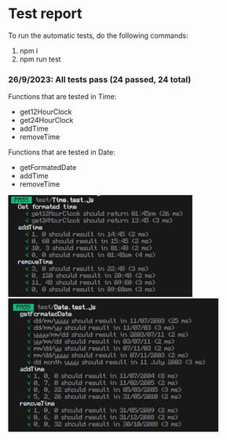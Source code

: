 # Test report

To run the automatic tests, do the following commands:
1. npm i
2. npm run test

### **26/9/2023: All tests pass (24 passed, 24 total)**

Functions that are tested in Time:
- get12HourClock
- get24HourClock
- addTime
- removeTime

Functions that are tested in Date:
- getFormatedDate
- addTime
- removeTime

![Time.test.js](image.png)
![Date.test.js](image-1.png)
